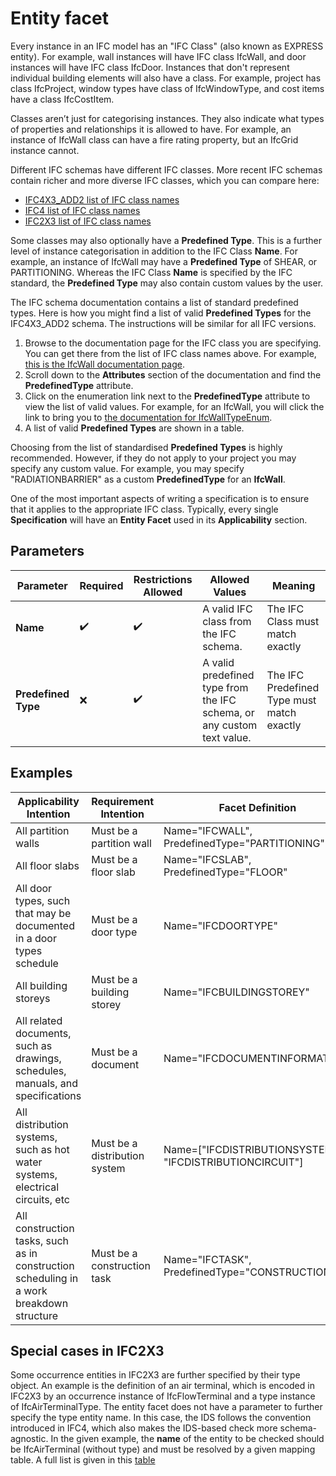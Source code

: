 # Entity facet

Every instance in an IFC model has an "IFC Class" (also known as EXPRESS entity). For example, wall instances will have IFC class IfcWall, and door instances will have IFC class IfcDoor. Instances that don't represent individual building elements will also have a class. For example, project has class IfcProject, window types have class of IfcWindowType, and cost items have a class IfcCostItem.

Classes aren’t just for categorising instances. They also indicate what types of properties and relationships it is allowed to have. For example, an instance of IfcWall class can have a fire rating property, but an IfcGrid instance cannot.

Different IFC schemas have different IFC classes. More recent IFC schemas contain richer and more diverse IFC classes, which you can compare here:

- [IFC4X3_ADD2 list of IFC class names](http://ifc43-docs.standards.buildingsmart.org/IFC/RELEASE/IFC4x3/HTML/annex-b1.html)
- [IFC4 list of IFC class names](https://standards.buildingsmart.org/IFC/RELEASE/IFC4/ADD2_TC1/HTML/link/alphabeticalorder-entities.htm)
- [IFC2X3 list of IFC class names](https://standards.buildingsmart.org/IFC/RELEASE/IFC2x3/TC1/HTML/alphabeticalorder_entities.htm)

Some classes may also optionally have a **Predefined Type**. This is a further level of instance categorisation in addition to the IFC Class **Name**. For example, an instance of IfcWall may have a **Predefined Type** of SHEAR, or PARTITIONING. Whereas the IFC Class **Name** is specified by the IFC standard, the **Predefined Type** may also contain custom values by the user.

The IFC schema documentation contains a list of standard predefined types. Here is how you might find a list of valid **Predefined Types** for the IFC4X3_ADD2 schema. The instructions will be similar for all IFC versions.

 1. Browse to the documentation page for the IFC class you are specifying. You can get there from the list of IFC class names above. For example, [this is the IfcWall documentation page](http://ifc43-docs.standards.buildingsmart.org/IFC/RELEASE/IFC4x3/HTML/lexical/IfcWall.htm).
 2. Scroll down to the **Attributes** section of the documentation and find the **PredefinedType** attribute.
 3. Click on the enumeration link next to the **PredefinedType** attribute to view the list of valid values. For example, for an IfcWall, you will click the link to bring you to [the documentation for IfcWallTypeEnum](http://ifc43-docs.standards.buildingsmart.org/IFC/RELEASE/IFC4x3/HTML/lexical/IfcWallTypeEnum.htm).
 4. A list of valid **Predefined Types** are shown in a table.

Choosing from the list of standardised **Predefined Types** is highly recommended. However, if they do not apply to your project you may specify any custom value. For example, you may specify "RADIATIONBARRIER" as a custom **PredefinedType** for an **IfcWall**.

One of the most important aspects of writing a specification is to ensure that it applies to the appropriate IFC class. Typically, every single **Specification** will have an **Entity Facet** used in its **Applicability** section.

## Parameters

| Parameter           | Required | Restrictions Allowed | Allowed Values                                                         | Meaning                                    |
| ------------------- | -------- | -------------------- | ---------------------------------------------------------------------- | ------------------------------------------ |
| **Name**            | ✔️     | ✔️                 | A valid IFC class from the IFC schema.                                 | The IFC Class must match exactly           |
| **Predefined Type** | ❌       | ✔️                 | A valid predefined type from the IFC schema, or any custom text value. | The IFC Predefined Type must match exactly |

## Examples

| Applicability Intention                                                                  | Requirement Intention         | Facet Definition                                         |
| ---------------------------------------------------------------------------------------- | ----------------------------- | -------------------------------------------------------- |
| All partition walls                                                                      | Must be a partition wall      | Name="IFCWALL", PredefinedType="PARTITIONING"            |
| All floor slabs                                                                          | Must be a floor slab          | Name="IFCSLAB", PredefinedType="FLOOR"                   |
| All door types, such that may be documented in a door types schedule                     | Must be a door type           | Name="IFCDOORTYPE"                                       |
| All building storeys                                                                     | Must be a building storey     | Name="IFCBUILDINGSTOREY"                                 |
| All related documents, such as drawings, schedules, manuals, and specifications          | Must be a document            | Name="IFCDOCUMENTINFORMATION"                            |
| All distribution systems, such as hot water systems, electrical circuits, etc            | Must be a distribution system | Name=["IFCDISTRIBUTIONSYSTEM", "IFCDISTRIBUTIONCIRCUIT"] |
| All construction tasks, such as in construction scheduling in a work breakdown structure | Must be a construction task   | Name="IFCTASK", PredefinedType="CONSTRUCTION"            |

## Special cases in IFC2X3

Some occurrence entities in IFC2X3 are further specified by their type object. 
An example is the definition of an air terminal, which is encoded in IFC2X3 by an occurrence instance of IfcFlowTerminal and a type instance of IfcAirTerminalType.
The entity facet does not have a parameter to further specify the type entity name.
In this case, the IDS follows the convention introduced in IFC4, which also makes the IDS-based check more schema-agnostic.
In the given example, the **name** of the entity to be checked should be IfcAirTerminal (without type) and must be resolved by a given mapping table. 
A full list is given in this [table](./Documentation/ifc2x3-occurrence-type-mapping-table.md)    